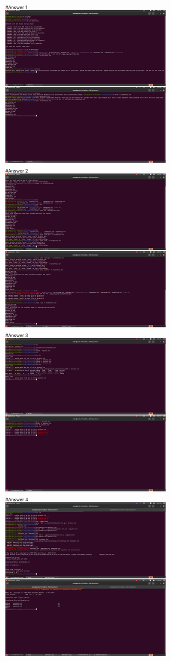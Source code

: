 #Answer 1
![answer1.1](../imgs/lab7que1.1.png)
![answer1.2](../imgs/lab7que1.2.png)


#Answer 2
![answer2.1](../imgs/lab7que2.1.png)
![answer2.2](../imgs/lab7que2.2.png)


#Answer 3
![answer3.1](../imgs/lab7que3.1.png)
![answer3.2](../imgs/lab7que3.2.png)


#Answer 4
![answer4.1](../imgs/lab7que4.1.png)
![answer4.2](../imgs/lab7que4.2.png)